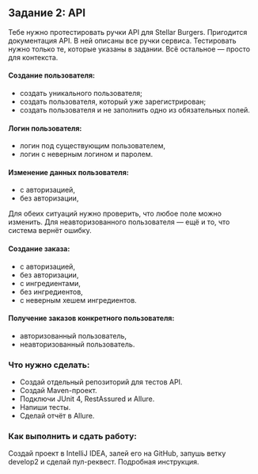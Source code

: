 ## Задание 2: API

Тебе нужно протестировать ручки API для Stellar Burgers.
Пригодится документация API. В ней описаны все ручки сервиса. Тестировать нужно только те, которые указаны в задании. Всё остальное — просто для контекста.

#### Создание пользователя:

- создать уникального пользователя;
- создать пользователя, который уже зарегистрирован;
- создать пользователя и не заполнить одно из обязательных полей.
  
#### Логин пользователя:

- логин под существующим пользователем,
- логин с неверным логином и паролем.
  
#### Изменение данных пользователя:
- с авторизацией,
- без авторизации,
  
Для обеих ситуаций нужно проверить, что любое поле можно изменить. Для неавторизованного пользователя — ещё и то, что система вернёт ошибку.

#### Создание заказа:
- с авторизацией,
- без авторизации,
- с ингредиентами,
- без ингредиентов,
- с неверным хешем ингредиентов.
  
#### Получение заказов конкретного пользователя:

- авторизованный пользователь,
- неавторизованный пользователь.
  
### Что нужно сделать:

- Создай отдельный репозиторий для тестов API.
- Создай Maven-проект.
- Подключи JUnit 4, RestAssured и Allure.
- Напиши тесты.
- Сделай отчёт в Allure.

### Как выполнить и сдать работу:

Создай проект в IntelliJ IDEA, залей его на GitHub, запушь ветку develop2 и сделай пул-реквест. Подробная инструкция.
